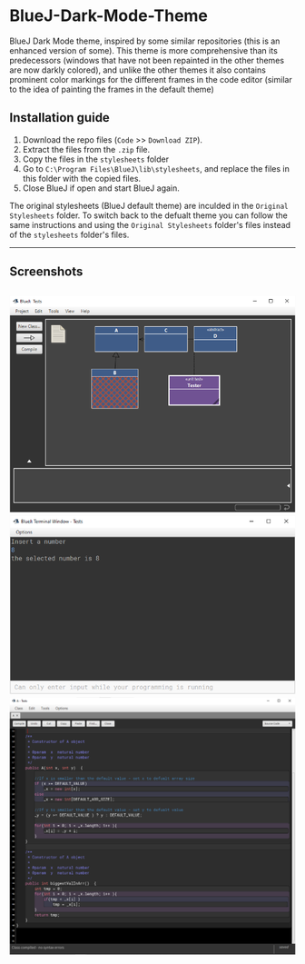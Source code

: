 # BlueJ-Dark-Mode-Theme
BlueJ Dark Mode theme, inspired by some similar repositories (this is an enhanced version of some).
This theme is more comprehensive than its predecessors (windows that have not been repainted in the other themes are now darkly colored),
and unlike the other themes it also contains prominent color markings for the different frames in the code editor (similar to the idea of painting the frames in the default theme)

Installation guide
-----------------------------------------------------------------------------------------------

1. Download the repo files  (```Code``` >> ```Download ZIP```).
2. Extract the files from the ```.zip``` file.
3. Copy the files in the ```stylesheets``` folder
4. Go to ```C:\Program Files\BlueJ\lib\stylesheets```, and replace the files in this folder with the copied files.
5. Close BlueJ if open and start BlueJ again.

The original stylesheets (BlueJ default theme) are inculded in the ```Original Stylesheets``` folder. 
To switch back to the defualt theme you can follow the same instructions and using the ```Original Stylesheets``` folder's files instead of the ```stylesheets``` folder's files.

-----------------------------------------------------------------------------------------------

Screenshots
-----------------------------------------------------------------------------------------------
<kbd><img src="https://github.com/Tomer-Aharoni/BlueJ-Dark-Mode-Theme/blob/main/BlueJ-Main-Window-Screenshot.png"></kbd>
<kbd><img src="https://github.com/Tomer-Aharoni/BlueJ-Dark-Mode-Theme/blob/main/BlueJ-Terminal-Screenshot.png"></kbd>
<kbd><img src="https://github.com/Tomer-Aharoni/BlueJ-Dark-Mode-Theme/blob/main/BlueJ-Editor-Screenshot.png"></kbd>
-----------------------------------------------------------------------------------------------
